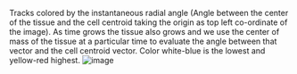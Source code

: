 Tracks colored by the instantaneous radial angle (Angle between the center of the tissue and the cell centroid taking the origin as top left co-ordinate of the image).
As time grows the tissue also grows and we use the center of mass of the tissue at a particular time to evaluate the angle between that vector and the cell centroid vector. Color white-blue is the lowest and yellow-red highest.
![image](images/track_animation_dividing.gif)
